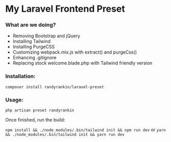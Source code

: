 # My Laravel Frontend Preset

### What are we doing?
- Removing Bootstrap and jQuery
- Installing Tailwind
- Installing PurgeCSS
- Customizing webpack.mix.js with extract() and purgeCss()
- Enhancing .gitignore
- Replacing stock welcome.blade.php with Tailwind friendly version

### Installation:
`composer install randyrankin/laravel-preset`

### Usage:
`php artisan preset randyrankin`

Once finished, run the build:

`npm install && ./node_modules/.bin/tailwind init && npm run dev`
or
`yarn && ./node_modules/.bin/tailwind init && yarn run dev`
